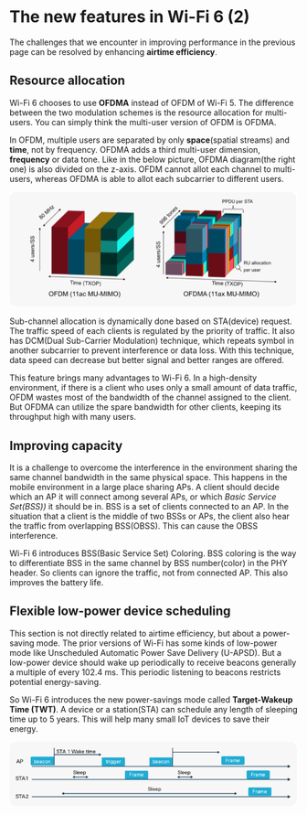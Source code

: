 # The new features in Wi-Fi 6 (2)

The challenges that we encounter in improving performance in the previous page can be resolved by enhancing **airtime efficiency**.

## Resource allocation
Wi-Fi 6 chooses to use **OFDMA** instead of OFDM of Wi-Fi 5. The difference between the two modulation schemes is the resource allocation for multi-users. You can simply think the multi-user version of OFDM is OFDMA.

In OFDM, multiple users are separated by only **space**(spatial streams) and **time**, not by frequency. OFDMA adds a third multi-user dimension, **frequency** or data tone. Like in the below picture, OFDMA diagram(the right one) is also divided on the z-axis. OFDM cannot allot each channel to multi-users, whereas OFDMA is able to allot each subcarrier to different users.

![comparision](assets/images/3-1-OFDMA.png)

Sub-channel allocation is dynamically done based on STA(device) request. The traffic speed of each clients is regulated by the priority of traffic. It also has DCM(Dual Sub-Carrier Modulation) technique, which repeats symbol in another subcarrier to prevent interference or data loss. With this technique, data speed can decrease but better signal and better ranges are offered.

This feature brings many advantages to Wi-Fi 6. In a high-density environment, if there is a client who uses only a small amount of data traffic, OFDM wastes most of the bandwidth of the channel assigned to the client. But OFDMA can utilize the spare bandwidth for other clients, keeping its throughput high with many users.


## Improving capacity
It is a challenge to overcome the interference in the environment sharing the same channel bandwidth in the same physical space. This happens in the mobile environment in a large place sharing APs. A client should decide which an AP it will connect among several APs, or which *Basic Service Set(BSS))* it should be in. BSS is a set of clients connected to an AP. In the situation that a client is the middle of two BSSs or APs, the client also hear the traffic from overlapping BSS(OBSS). This can cause the OBSS interference.

Wi-Fi 6 introduces BSS(Basic Service Set) Coloring. BSS coloring is the way to differentiate BSS in the same channel by BSS number(color) in the PHY header. So clients can ignore the traffic, not from connected AP. This also improves the battery life.


## Flexible low-power device scheduling
This section is not directly related to airtime efficiency, but about a power-saving mode. The prior versions of Wi-Fi has some kinds of low-power mode like Unscheduled Automatic Power Save Delivery (U-APSD). But a low-power device should wake up periodically to receive beacons generally a multiple of every 102.4 ms. This periodic listening to beacons restricts potential energy-saving.

So Wi-Fi 6 introduces the new power-savings mode called **Target-Wakeup Time (TWT)**. A device or a station(STA) can schedule any length of sleeping time up to 5 years. This will help many small IoT devices to save their energy.

![TWT](assets/images/3-3-TWT.png)
